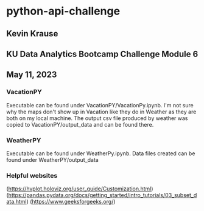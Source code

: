 # python-api-challenge
## Kevin Krause
## KU Data Analytics Bootcamp Challenge Module 6
## May 11, 2023

###  VacationPY
Executable can be found under VacationPY/VacationPy.ipynb.  I'm not sure why the maps don't show up in Vacation like they do in Weather as they are both on my local machine.
The output csv file produced by weather was copied to VacationPY/output_data and can be found there.

### WeatherPY
Executable can be found under WeatherPy.ipynb. 
Data files created can be found under WeatherPY/output_data

### Helpful websites
(https://hvplot.holoviz.org/user_guide/Customization.html)
(https://pandas.pydata.org/docs/getting_started/intro_tutorials/03_subset_data.html)
(https://www.geeksforgeeks.org/)

